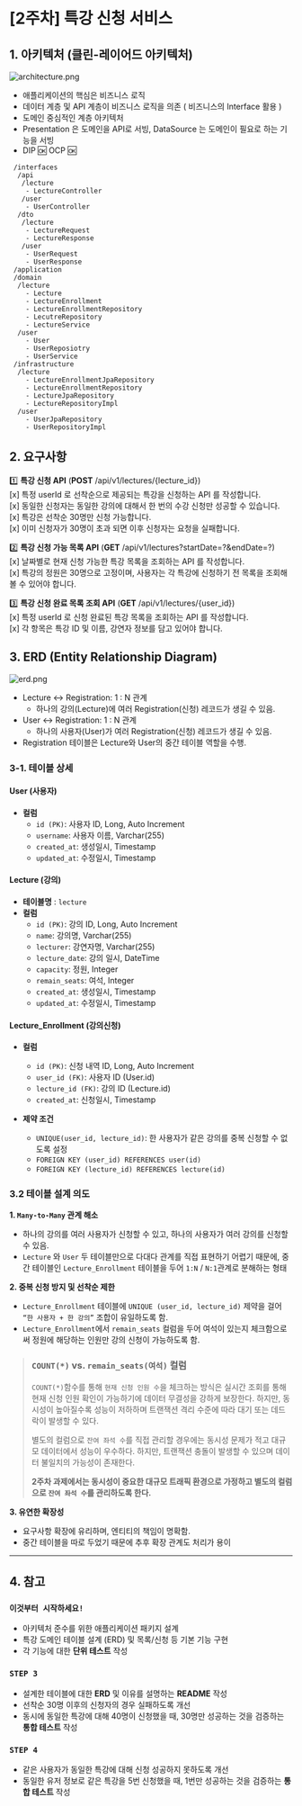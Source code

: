 # [2주차] 특강 신청 서비스 

## 1. 아키텍처 (클린-레이어드 아키텍처)
![architecture.png](src/main/java/com/example/hhplus_lecture/support/asset/architecture.png)
- 애플리케이션의 핵심은 비즈니스 로직
- 데이터 계층 및 API 계층이 비즈니스 로직을 의존 ( 비즈니스의 Interface 활용 )
- 도메인 중심적인 계층 아키텍처
- Presentation 은 도메인을 API로 서빙, DataSource 는 도메인이 필요로 하는 기능을 서빙
- DIP 🆗 OCP 🆗

```
 /interfaces
  /api
   /lecture
    - LectureController
   /user
    - UserController
  /dto
   /lecture
    - LectureRequest
    - LectureResponse
   /user
    - UserRequest
    - UserResponse
 /application
 /domain
  /lecture
    - Lecture
    - LectureEnrollment
    - LectureEnrollmentRepository
    - LecutreRepository
    - LectureService
  /user
    - User
    - UserReposiotry
    - UserService
 /infrastructure
  /lecture
    - LectureEnrollmentJpaRepository
    - LectureEnrollmentRepository
    - LectureJpaRepository
    - LectureRepositoryImpl
  /user
    - UserJpaRepository
    - UserRepositoryImpl
```

## 2. 요구사항
1️⃣ **특강 신청 API** (**POST** /api/v1/lectures/{lecture_id})   
[x] 특정 userId 로 선착순으로 제공되는 특강을 신청하는 API 를 작성합니다.  
[x] 동일한 신청자는 동일한 강의에 대해서 한 번의 수강 신청만 성공할 수 있습니다.  
[x] 특강은 선착순 30명만 신청 가능합니다.  
[x] 이미 신청자가 30명이 초과 되면 이후 신청자는 요청을 실패합니다.  

2️⃣ **특강 신청 가능 목록 API** (**GET** /api/v1/lectures?startDate=?&endDate=?)  
[x] 날짜별로 현재 신청 가능한 특강 목록을 조회하는 API 를 작성합니다.  
[x] 특강의 정원은 30명으로 고정이며, 사용자는 각 특강에 신청하기 전 목록을 조회해 볼 수 있어야 합니다.

3️⃣ **특강 신청 완료 목록 조회 API** (**GET** /api/v1/lectures/{user_id})  
[x] 특정 userId 로 신청 완료된 특강 목록을 조회하는 API 를 작성합니다.   
[x] 각 항목은 특강 ID 및 이름, 강연자 정보를 담고 있어야 합니다.  

## 3. ERD (Entity Relationship Diagram)
![erd.png](src/main/java/com/example/hhplus_lecture/support/asset/erd.png) 
- Lecture ↔ Registration: 1 : N 관계
    - 하나의 강의(Lecture)에 여러 Registration(신청) 레코드가 생길 수 있음.
- User ↔ Registration: 1 : N 관계
    - 하나의 사용자(User)가 여러 Registration(신청) 레코드가 생길 수 있음.
- Registration 테이블은 Lecture와 User의 중간 테이블 역할을 수행.

### 3-1. 테이블 상세
#### User (사용자)
- **컬럼**
    - `id (PK)`: 사용자 ID, Long, Auto Increment
    - `username`: 사용자 이름, Varchar(255)
    - `created_at`: 생성일시, Timestamp
    - `updated_at`: 수정일시, Timestamp

#### Lecture (강의)
- **테이블명** : `lecture`
- **컬럼**
  - `id (PK)`: 강의 ID, Long, Auto Increment
  - `name`: 강의명, Varchar(255)
  - `lecturer`: 강연자명, Varchar(255)
  - `lecture_date`: 강의 일시, DateTime
  - `capacity`: 정원, Integer
  - `remain_seats`: 여석, Integer
  - `created_at`: 생성일시, Timestamp
  - `updated_at`: 수정일시, Timestamp

#### Lecture_Enrollment (강의신청)
- **컬럼**
  - `id (PK)`: 신청 내역 ID, Long, Auto Increment
  - `user_id (FK)`: 사용자 ID (User.id)
  - `lecture_id (FK)`: 강의 ID (Lecture.id)
  - `created_at`: 신청일시, Timestamp 

- **제약 조건**  
  - `UNIQUE(user_id, lecture_id)`: 한 사용자가 같은 강의를 중복 신청할 수 없도록 설정
  - `FOREIGN KEY (user_id) REFERENCES user(id)`
  - `FOREIGN KEY (lecture_id) REFERENCES lecture(id)`

### 3.2 테이블 설계 의도
**1. `Many-to-Many` 관계 해소**
- 하나의 강의를 여러 사용자가 신청할 수 있고, 하나의 사용자가 여러 강의를 신청할 수 있음.
- `Lecture` 와 `User` 두 테이블만으로 다대다 관계를 직접 표현하기 어렵기 때문에, 
중간 테이블인 `Lecture_Enrollment` 테이블을 두어 `1:N` / `N:1`관계로 분해하는 형태  

**2. 중복 신청 방지 및 선착순 제한**
- `Lecture_Enrollment` 테이블에 `UNIQUE (user_id, lecture_id)` 제약을 걸어 `“한 사용자 + 한 강의”` 조합이 유일하도록 함.
- `Lecture_Enrollment`에서 `remain_seats` 컬럼을 두어 여석이 있는지 체크함으로써 정원에 해당하는 인원만 강의 신청이 가능하도록 함.

> ### `COUNT(*)` vs. `remain_seats(여석)` 컬럼
> `COUNT(*)`함수를 통해 `현재 신청 인원 수`을 체크하는 방식은 실시간 조회를 통해 현재 신청 인원 확인이 가능하기에 데이터 무결성을 강하게 보장한다.
> 하지만, 동시성이 높아질수록 성능이 저하하며 트랜잭션 격리 수준에 따라 대기 또는 데드락이 발생할 수 있다.
> 
> 별도의 컬럼으로 `잔여 좌석 수`를 직접 관리할 경우에는 동시성 문제가 적고 대규모 데이터에서 성능이 우수하다.
> 하지만, 트랜잭션 충돌이 발생할 수 있으며 데이터 불일치의 가능성이 존재한다.
> 
> **2주차 과제에서는 동시성이 중요한 대규모 트래픽 환경으로 가정하고 별도의 컬럼으로 `잔여 좌석 수`를 관리하도록 한다.**


**3. 유연한 확장성**  
- 요구사항 확장에 유리하며, 엔티티의 책임이 명확함.  
- 중간 테이블을 따로 두었기 때문에 추후 확장 관계도 처리가 용이

---
## 4. 참고
### **`이것부터 시작하세요!`**
- 아키텍처 준수를 위한 애플리케이션 패키지 설계
- 특강 도메인 테이블 설계 (ERD) 및 목록/신청 등 기본 기능 구현
- 각 기능에 대한 **단위 테스트** 작성

### **`STEP 3`**
- 설계한 테이블에 대한 **ERD** 및 이유를 설명하는 **README** 작성
- 선착순 30명 이후의 신청자의 경우 실패하도록 개선
- 동시에 동일한 특강에 대해 40명이 신청했을 때, 30명만 성공하는 것을 검증하는 **통합 테스트** 작성

### **`STEP 4`**
- 같은 사용자가 동일한 특강에 대해 신청 성공하지 못하도록 개선
- 동일한 유저 정보로 같은 특강을 5번 신청했을 때, 1번만 성공하는 것을 검증하는 **통합 테스트** 작성


